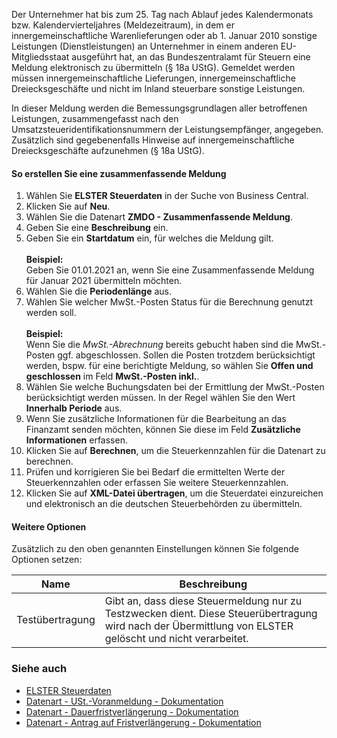 Der Unternehmer hat bis zum 25. Tag nach Ablauf jedes Kalendermonats bzw. Kalendervierteljahres (Meldezeitraum), in dem er innergemeinschaftliche Warenlieferungen oder ab 1. Januar 2010 sonstige Leistungen (Dienstleistungen) an Unternehmer in einem anderen EU-Mitgliedsstaat ausgeführt hat, an das Bundeszentralamt für Steuern eine Meldung elektronisch zu übermitteln (§ 18a UStG). Gemeldet werden müssen innergemeinschaftliche Lieferungen, innergemeinschaftliche Dreiecksgeschäfte und nicht im Inland steuerbare sonstige Leistungen.

In dieser Meldung werden die Bemessungsgrundlagen aller betroffenen Leistungen, zusammengefasst nach den Umsatzsteueridentifikationsnummern der Leistungsempfänger, angegeben. Zusätzlich sind gegebenenfalls Hinweise auf innergemeinschaftliche Dreiecksgeschäfte aufzunehmen (§ 18a UStG).

#### So erstellen Sie eine zusammenfassende Meldung
1. Wählen Sie **ELSTER Steuerdaten** in der Suche von Business Central.
2. Klicken Sie auf **Neu**.
3. Wählen Sie die Datenart **ZMDO - Zusammenfassende Meldung**.
4. Geben Sie eine **Beschreibung** ein.
5. Geben Sie ein **Startdatum** ein, für welches die Meldung gilt.<br><br>**Beispiel:**<br>Geben Sie 01.01.2021 an, wenn Sie eine Zusammenfassende Meldung für Januar 2021 übermitteln möchten.
6. Wählen Sie die **Periodenlänge** aus.
7. Wählen Sie welcher MwSt.-Posten Status für die Berechnung genutzt werden soll.<br><br>**Beispiel:**<br>Wenn Sie die *MwSt.-Abrechnung* bereits gebucht haben sind die MwSt.-Posten ggf. abgeschlossen. Sollen die Posten trotzdem berücksichtigt werden, bspw. für eine berichtigte Meldung, so wählen Sie **Offen und geschlossen** im Feld **MwSt.-Posten inkl.**.
8. Wählen Sie welche Buchungsdaten bei der Ermittlung der MwSt.-Posten berücksichtigt werden müssen. In der Regel wählen Sie den Wert **Innerhalb Periode** aus.
9. Wenn Sie zusätzliche Informationen für die Bearbeitung an das Finanzamt senden möchten, können Sie diese im Feld **Zusätzliche Informationen** erfassen.
10. Klicken Sie auf **Berechnen**, um die Steuerkennzahlen für die Datenart zu berechnen.
11. Prüfen und korrigieren Sie bei Bedarf die ermittelten Werte der Steuerkennzahlen oder erfassen Sie weitere Steuerkennzahlen.
12. Klicken Sie auf **XML-Datei übertragen**, um die Steuerdatei einzureichen und elektronisch an die deutschen Steuerbehörden zu übermitteln.

#### Weitere Optionen
Zusätzlich zu den oben genannten Einstellungen können Sie folgende Optionen setzen:

| Name | Beschreibung |
| --- | --- |
| Testübertragung | Gibt an, dass diese Steuermeldung nur zu Testzwecken dient. Diese Steuerübertragung wird nach der Übermittlung von ELSTER gelöscht und nicht verarbeitet. |

### Siehe auch
- [ELSTER Steuerdaten](../elster-tax-statements)
- [Datenart - USt.-Voranmeldung - Dokumentation](../elster-sales-vat-adv-notification/)
- [Datenart - Dauerfristverlängerung - Dokumentation](../elster-permanent-time-extension/)
- [Datenart - Antrag auf Fristverlängerung - Dokumentation](../elster-request-for-time-extension/)